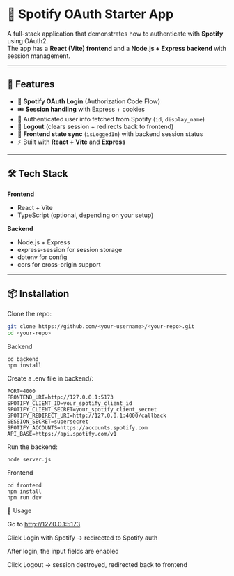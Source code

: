 # 🎵 Spotify OAuth Starter App  

A full-stack application that demonstrates how to authenticate with **Spotify** using OAuth2.  
The app has a **React (Vite) frontend** and a **Node.js + Express backend** with session management.  

---

## 🚀 Features
- 🔑 **Spotify OAuth Login** (Authorization Code Flow)  
- 🎟️ **Session handling** with Express + cookies  
- 👤 Authenticated user info fetched from Spotify (`id`, `display_name`)  
- 🚪 **Logout** (clears session + redirects back to frontend)  
- 🔄 **Frontend state sync** (`isLoggedIn`) with backend session status  
- ⚡ Built with **React + Vite** and **Express**  

---

## 🛠️ Tech Stack
**Frontend**
- React + Vite  
- TypeScript (optional, depending on your setup)  

**Backend**
- Node.js + Express  
- express-session for session storage  
- dotenv for config  
- cors for cross-origin support  

---

## 📦 Installation

Clone the repo:
```sh
git clone https://github.com/<your-username>/<your-repo>.git
cd <your-repo>
```

Backend
```
cd backend
npm install
```

Create a .env file in backend/:

```
PORT=4000
FRONTEND_URI=http://127.0.0.1:5173
SPOTIFY_CLIENT_ID=your_spotify_client_id
SPOTIFY_CLIENT_SECRET=your_spotify_client_secret
SPOTIFY_REDIRECT_URI=http://127.0.0.1:4000/callback
SESSION_SECRET=supersecret
SPOTIFY_ACCOUNTS=https://accounts.spotify.com
API_BASE=https://api.spotify.com/v1

```


Run the backend:

```
node server.js
```
Frontend
```
cd frontend
npm install
npm run dev 
```

🔑 Usage

Go to http://127.0.0.1:5173

Click Login with Spotify → redirected to Spotify auth

After login, the input fields are enabled

Click Logout → session destroyed, redirected back to frontend